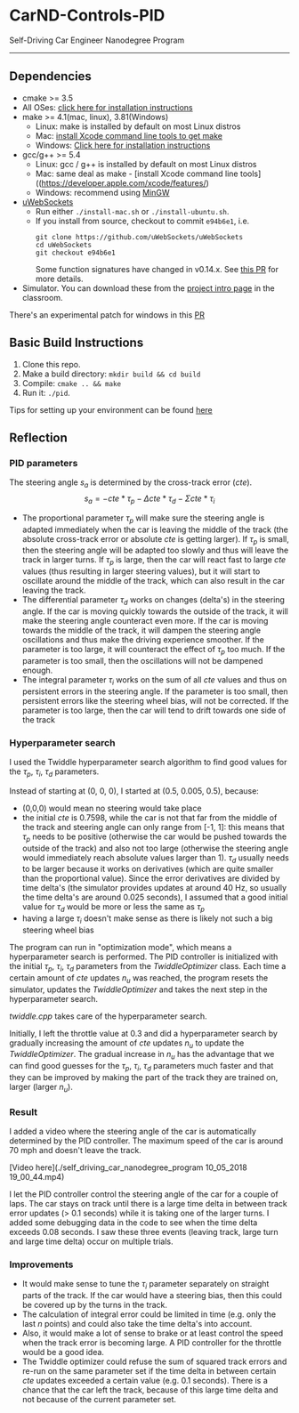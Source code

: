 # CarND-Controls-PID
Self-Driving Car Engineer Nanodegree Program

---

## Dependencies

* cmake >= 3.5
 * All OSes: [click here for installation instructions](https://cmake.org/install/)
* make >= 4.1(mac, linux), 3.81(Windows)
  * Linux: make is installed by default on most Linux distros
  * Mac: [install Xcode command line tools to get make](https://developer.apple.com/xcode/features/)
  * Windows: [Click here for installation instructions](http://gnuwin32.sourceforge.net/packages/make.htm)
* gcc/g++ >= 5.4
  * Linux: gcc / g++ is installed by default on most Linux distros
  * Mac: same deal as make - [install Xcode command line tools]((https://developer.apple.com/xcode/features/)
  * Windows: recommend using [MinGW](http://www.mingw.org/)
* [uWebSockets](https://github.com/uWebSockets/uWebSockets)
  * Run either `./install-mac.sh` or `./install-ubuntu.sh`.
  * If you install from source, checkout to commit `e94b6e1`, i.e.
    ```
    git clone https://github.com/uWebSockets/uWebSockets 
    cd uWebSockets
    git checkout e94b6e1
    ```
    Some function signatures have changed in v0.14.x. See [this PR](https://github.com/udacity/CarND-MPC-Project/pull/3) for more details.
* Simulator. You can download these from the [project intro page](https://github.com/udacity/self-driving-car-sim/releases) in the classroom.

There's an experimental patch for windows in this [PR](https://github.com/udacity/CarND-PID-Control-Project/pull/3)

## Basic Build Instructions

1. Clone this repo.
2. Make a build directory: `mkdir build && cd build`
3. Compile: `cmake .. && make`
4. Run it: `./pid`. 

Tips for setting up your environment can be found [here](https://classroom.udacity.com/nanodegrees/nd013/parts/40f38239-66b6-46ec-ae68-03afd8a601c8/modules/0949fca6-b379-42af-a919-ee50aa304e6a/lessons/f758c44c-5e40-4e01-93b5-1a82aa4e044f/concepts/23d376c7-0195-4276-bdf0-e02f1f3c665d)

## Reflection

### PID parameters

The steering angle $s_a$ is determined by the cross-track error ($cte$). 
$$
s_a = - cte * τ_p - Δcte * τ_d - Σ cte * τ_i
$$

- The proportional parameter $τ_p$ will make sure the steering angle is adapted immediately when the car is leaving the middle of the track (the absolute cross-track error or absolute $cte$ is getting larger). If $τ_p$ is small, then the steering angle will be adapted too slowly and thus will leave the track in larger turns. If $τ_p$ is large, then the car will react fast to large $cte$ values (thus resulting in larger steering values), but it will start to oscillate around the middle of the track, which can also result in the car leaving the track.
- The differential parameter $τ_d$ works on changes (delta's) in the steering angle. If the car is moving quickly towards the outside of the track, it will make the steering angle counteract even more. If the car is moving towards the middle of the track, it will dampen the steering angle oscillations and thus make the driving experience smoother. If the parameter is too large, it will counteract the effect of $τ_p$ too much. If the parameter is too small, then the oscillations will not be dampened enough.
- The integral parameter $τ_i$ works on the sum of all *cte* values and thus on persistent errors in the steering angle. If the parameter is too small, then persistent errors like the steering wheel bias, will not be corrected. If the parameter is too large, then the car will tend to drift towards one side of the track     

### Hyperparameter search

I used the Twiddle hyperparameter search algorithm to find good values for the $τ_p$, $τ_i$, $τ_d$ parameters. 

Instead of starting at (0, 0, 0), I started at (0.5, 0.005, 0.5), because:

- (0,0,0) would mean no steering would take place
- the initial $cte$ is 0.7598, while the car is not that far from the middle of the track and steering angle can only range from [-1, 1]: this means that $τ_p$ needs to be positive (otherwise the car would be pushed towards the outside of the track) and also not too large (otherwise the steering angle would immediately reach absolute values larger than 1).  $τ_d$ usually needs to be larger because it works on derivatives (which are quite smaller than the proportional value). Since the error derivatives are divided by time delta's (the simulator provides updates at around 40 Hz, so usually the time delta's are around 0.025 seconds), I assumed that a good initial value for $τ_d$ would be more or less the same as $τ_p$
- having a large $τ_i$ doesn't make sense as there is likely not such a big steering wheel bias 

The program can run in "optimization mode", which means a hyperparameter search is performed. The PID controller is initialized with the initial $τ_p$, $τ_i$, $τ_d$ parameters from the *TwiddleOptimizer* class. Each time a certain amount of $cte$ updates $n_u$ was reached, the program resets the simulator, updates the *TwiddleOptimizer* and takes the next step in the hyperparameter search.  

*twiddle.cpp* takes care of the hyperparameter search. 

Initially, I left the throttle value at 0.3 and did a hyperparameter search by gradually increasing the amount of *cte* updates $n_u$ to update the *TwiddleOptimizer*. The gradual increase in $n_u$ has the advantage that we can find good guesses for the $τ_p$, $τ_i$, $τ_d$ parameters much faster and that they can be improved by making the part of the track they are trained on, larger (larger $n_u$).

### Result

I added a video where the steering angle of the car is automatically determined by the PID controller. The maximum speed of the car is around 70 mph and doesn't leave the track. 

[Video here](./self_driving_car_nanodegree_program 10_05_2018 19_00_44.mp4)

I let the PID controller control the steering angle of the car for a couple of laps. The car stays on track until there is a large time delta in between track error updates (> 0.1 seconds) while it is taking one of the larger turns. I added some debugging data in the code to see when the time delta exceeds 0.08 seconds. I saw these three events (leaving track, large turn and large time delta) occur on multiple trials.

### Improvements

- It would make sense to tune the $τ_i$ parameter separately on straight parts of the track. If the car would have a steering bias, then this could be covered up by the turns in the track.
- The calculation of integral error could be limited in time (e.g. only the last *n* points) and could also take the time delta's into account.
- Also, it would make a lot of sense to brake or at least control the speed when the track error is becoming large. A PID controller for the throttle would be a good idea. 
- The Twiddle optimizer could refuse the sum of squared track errors and re-run on the same parameter set if the time delta in between certain *cte* updates exceeded a certain value (e.g. 0.1 seconds). There is a chance that the car left the track, because of this large time delta and not because of the current parameter set.